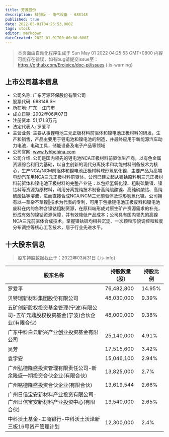 ```yaml
---
title: 芳源股份
description: 科创板 - 电气设备 - 688148
published: true
date: 2022-05-01T04:25:53.000Z
tags: stock
editor: markdown
dateCreated: 2022-01-01T00:00:00.000Z
---
```


> 本页面由自动化程序生成于 Sun May 01 2022 04:25:53 GMT+0800
> 内容可能存在错误，如有bug请提交issue至：https://github.com/Eroleice/doc-pi/issues
{.is-warning}

## 上市公司基本信息
- 公司名称: 广东芳源环保股份有限公司
- 股票代码: 688148.SH
- 所在地: 广东 - 江门市
- 成立日期: 2002年06月07日
- 注册资本: 51,171.8万元
- 法定代表人: 罗爱平
- 主营业务: 主要从事锂电池三元正极材料前驱体和镍电池正极材料的研发，生产和销售，产品主要用于锂电池和镍电池的制造，并最终应用于新能源汽车动力电池，电动工具，储能设备及电子产品等领域
- 公司官网: www.fyhbchina.com
- 公司介绍: 公司是国内领先的锂电池NCA正极材料前驱体生产商，以有色金属资源综合利用为基础，以自主创新的现代分离技术和功能材料制备技术为核心，生产NCA/NCM前驱体和镍电池正极材料球形氢氧化镍，主要产品为高端电动汽车用NCA三元正极材料前驱体。公司已建立起从镍钴原料到三元正极材料前驱体和镍电池正极材料的完整产业链：以包括氢氧化镍、粗制硫酸镍、镍钴料等资源为原材料，利用分离提纯技术制备高纯硫酸镍、高纯硫酸钴、高纯硫酸锰等溶液，进而直接合成NCA/NCM三元前驱体及球形氢氧化镍。公司拥有以―萃杂不萃镍‖技术为代表的专利，可用于包括锂电池正极废料和镍电池废料在内的各种含镍钴粗制资源，在原料端形成对原生矿产资源需求的补充，形成有效的镍钴资源保障，并有效降低产品成本；公司具有国内领先的高镍NCA三元前驱体合成技术，掌握镍钴铝均相共沉淀、一次颗粒形貌调控和粒度分布调控等核心工艺技术，居于行业先进水平。


## 十大股东信息
> 股东持股数据截止于：2022年03月31日
{.is-info}

| 股东名称 | 持股数量（股） | 持股比例 |
| --- | --- | --- |
| 罗爱平 | 76,482,800 | 14.95% |
| 贝特瑞新材料集团股份有限公司 | 48,030,000 | 9.39% |
| 五矿创新股权投资基金管理(宁波)有限公司-五矿元鼎股权投资基金(宁波)合伙企业(有限合伙) | 48,000,000 | 9.38% |
| 广东中科白云新兴产业创业投资基金有限公司 | 25,140,000 | 4.91% |
| 吴芳 | 17,515,600 | 3.42% |
| 袁宇安 | 15,046,100 | 2.94% |
| 广州弘德隆盛投资管理有限责任公司-新余隆盛一期投资合伙企业(有限合伙) | 13,825,000 | 2.7% |
| 广州铭德隆盛投资合伙企业(有限合伙) | 13,619,544 | 2.66% |
| 广州日信宝安新材料产业投资有限公司-广州日信宝安新材料产业投资中心(有限合伙) | 13,540,000 | 2.65% |
| 中科沃土基金-工商银行-中科沃土沃泽新三板16号资产管理计划 | 12,300,000 | 2.4% |





